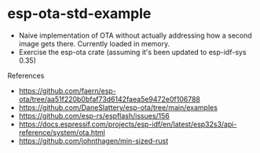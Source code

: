 
# esp-ota-std-example

- Naive implementation of OTA without actually addressing how a second image gets there. Currently loaded in memory. 
- Exercise the esp-ota crate (assuming it's been updated to esp-idf-sys 0.35)


References
- https://github.com/faern/esp-ota/tree/aa51f220b0bfaf73d6142faea5e9472e0f106788
- https://github.com/DaneSlattery/esp-ota/tree/main/examples
- https://github.com/esp-rs/espflash/issues/156
- https://docs.espressif.com/projects/esp-idf/en/latest/esp32s3/api-reference/system/ota.html
- https://github.com/johnthagen/min-sized-rust